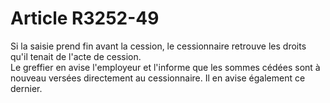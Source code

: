# Article R3252-49

  
Si la saisie prend fin avant la cession, le cessionnaire retrouve les droits qu'il tenait de l'acte de cession.   
Le greffier en avise l'employeur et l'informe que les sommes cédées sont à nouveau versées directement au cessionnaire. Il en avise également ce dernier.